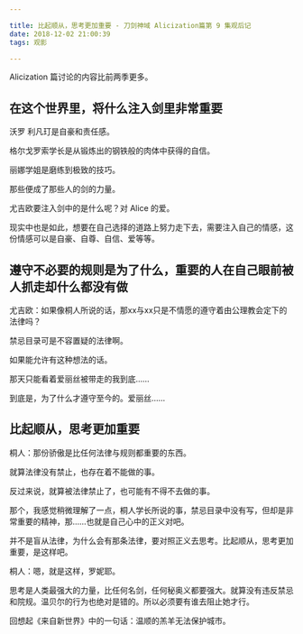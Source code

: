 ```yaml
---

title: 比起顺从，思考更加重要 - 刀剑神域 Alicization篇第 9 集观后记
date: 2018-12-02 21:00:39
tags: 观影

---
```


Alicization 篇讨论的内容比前两季更多。

## 在这个世界里，将什么注入剑里非常重要

沃罗 利凡玎是自豪和责任感。

格尔戈罗索学长是从锻炼出的钢铁般的肉体中获得的自信。

丽娜学姐是磨练到极致的技巧。

那些便成了那些人的剑的力量。

尤吉欧要注入剑中的是什么呢？对 Alice 的爱。

现实中也是如此，想要在自己选择的道路上努力走下去，需要注入自己的情感，这份情感可以是自豪、自尊、自信、爱等等。

## 遵守不必要的规则是为了什么，重要的人在自己眼前被人抓走却什么都没有做

尤吉欧：如果像桐人所说的话，那xx与xx只是不情愿的遵守着由公理教会定下的法律吗？

禁忌目录可是不容置疑的法律啊。

如果能允许有这种想法的话。

那天只能看着爱丽丝被带走的我到底……

到底是，为了什么才遵守至今的。爱丽丝……



## 比起顺从，思考更加重要

桐人：那份骄傲是比任何法律与规则都重要的东西。

就算法律没有禁止，也存在着不能做的事。

反过来说，就算被法律禁止了，也可能有不得不去做的事。

那个，我感觉稍微理解了一点，桐人学长所说的事，禁忌目录中没有写，但却是非常重要的精神，那……也就是自己心中的正义对吧。

并不是盲从法律，为什么会有那条法律，要对照正义去思考。比起顺从，思考更加重要，是这样吧。

桐人：嗯，就是这样，罗妮耶。

思考是人类最强大的力量，比任何名剑，任何秘奥义都要强大。就算没有违反禁忌和院规。温贝尔的行为也绝对是错的。所以必须要有谁去阻止她才行。



回想起《来自新世界》中的一句话：温顺的羔羊无法保护城市。